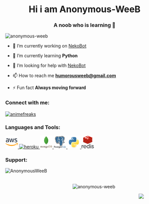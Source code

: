 
<h1 align="center">Hi i am Anonymous-WeeB</h1>

<h3 align="center">A noob who is learning 👀</h3>

<p align="left"> <img src="https://komarev.com/ghpvc/?username=anonymous-weeb&label=Profile%20views&color=0e75b6&style=plastic" alt="anonymous-weeb" /> </p>

- 🔭 I’m currently working on [NekoBot](https://github.com/Anonymous-Weeb/NekoBot)

- 🌱 I’m currently learning **Python**

- 🤝 I’m looking for help with [NekoBot](https://github.com/Anonymous-Weeb/NekoBot)

- 📫 How to reach me **humorousweeb@gmail.com**

- ⚡ Fun fact **Always moving forward**

<h3 align="left">Connect with me:</h3>

<p align="left">

<a href="https://www.youtube.com/c/animefreaks" target="blank"><img align="center" src="https://cdn.jsdelivr.net/npm/simple-icons@3.0.1/icons/youtube.svg" alt="animefreaks" height="30" width="40" /></a>

</p>

<h3 align="left">Languages and Tools:</h3>

<p align="left"> <a href="https://aws.amazon.com" target="_blank"> <img src="https://raw.githubusercontent.com/devicons/devicon/master/icons/amazonwebservices/amazonwebservices-original-wordmark.svg" alt="aws" width="40" height="40"/> </a> <a href="https://heroku.com" target="_blank"> <img src="https://www.vectorlogo.zone/logos/heroku/heroku-icon.svg" alt="heroku" width="40" height="40"/> </a> <a href="https://www.mongodb.com/" target="_blank"> <img src="https://raw.githubusercontent.com/devicons/devicon/master/icons/mongodb/mongodb-original-wordmark.svg" alt="mongodb" width="40" height="40"/> </a> <a href="https://www.postgresql.org" target="_blank"> <img src="https://raw.githubusercontent.com/devicons/devicon/master/icons/postgresql/postgresql-original-wordmark.svg" alt="postgresql" width="40" height="40"/> </a> <a href="https://www.python.org" target="_blank"> <img src="https://raw.githubusercontent.com/devicons/devicon/master/icons/python/python-original.svg" alt="python" width="40" height="40"/> </a> <a href="https://redis.io" target="_blank"> <img src="https://raw.githubusercontent.com/devicons/devicon/master/icons/redis/redis-original-wordmark.svg" alt="redis" width="40" height="40"/> </a> </p>

<h3 align="left">Support:</h3>

<p><a href="https://www.buymeacoffee.com/AnonymousWeeB"> <img align="left" src="https://cdn.buymeacoffee.com/buttons/v2/default-yellow.png" height="50" width="210" alt="AnonymousWeeB" /></a></p><br><br>

<p>&nbsp;<img align="center" src="https://github-readme-stats.vercel.app/api?username=anonymous-weeb&show_icons=true&theme=tokyonight&title_color=ff0000&bg_color=ffffff&locale=en" alt="anonymous-weeb" /></p>
<img src = https://i.pinimg.com/originals/25/d2/54/25d254df236c61306bceb86df5f671f1.gif width = 80 align = "right">
